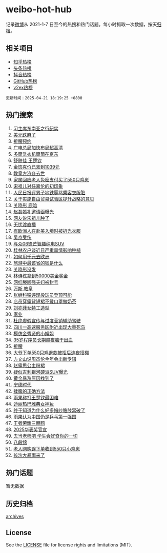 # weibo-hot-hub

记录[微博](https://www.weibo.com)从 2021-1-7 日至今的热搜和热门话题。每小时抓取一次数据，按天[归档](archives)。

## 相关项目

- [知乎热榜](https://github.com/lonnyzhang423/zhihu-hot-hub)
- [头条热榜](https://github.com/lonnyzhang423/toutiao-hot-hub)
- [抖音热榜](https://github.com/lonnyzhang423/douyin-hot-hub)
- [GitHub热榜](https://github.com/lonnyzhang423/github-hot-hub)
- [v2ex热榜](https://github.com/lonnyzhang423/v2ex-hot-hub)


`更新时间：2025-04-21 18:19:25 +0800`

## 热门搜索

1. [习主席东南亚之行纪实](https://m.weibo.cn/search?containerid=100103type%3D1%26t%3D10%26q%3D%23%E4%B9%A0%E4%B8%BB%E5%B8%AD%E4%B8%9C%E5%8D%97%E4%BA%9A%E4%B9%8B%E8%A1%8C%E7%BA%AA%E5%AE%9E%23&stream_entry_id=51&isnewpage=1&extparam=seat%3D1%26stream_entry_id%3D51%26c_type%3D51%26filter_type%3Drealtimehot%26cate%3D10103%26dgr%3D0%26pos%3D0%26q%3D%2523%25E4%25B9%25A0%25E4%25B8%25BB%25E5%25B8%25AD%25E4%25B8%259C%25E5%258D%2597%25E4%25BA%259A%25E4%25B9%258B%25E8%25A1%258C%25E7%25BA%25AA%25E5%25AE%259E%2523%26display_time%3D1745230763%26pre_seqid%3D17452307637650369068534)
1. [美元跌麻了](https://m.weibo.cn/search?containerid=100103type%3D1%26t%3D10%26q%3D%23%E7%BE%8E%E5%85%83%E8%B7%8C%E9%BA%BB%E4%BA%86%23&stream_entry_id=31&isnewpage=1&extparam=seat%3D1%26stream_entry_id%3D31%26lcate%3D5001%26band_rank%3D1%26filter_type%3Drealtimehot%26dgr%3D0%26c_type%3D31%26realpos%3D1%26cate%3D5001%26q%3D%2523%25E7%25BE%258E%25E5%2585%2583%25E8%25B7%258C%25E9%25BA%25BB%25E4%25BA%2586%2523%26flag%3D2%26pos%3D0%26display_time%3D1745230763%26pre_seqid%3D17452307637650369068534)
1. [折腰预约](https://m.weibo.cn/search?containerid=100103type%3D1%26t%3D10%26q%3D%E6%8A%98%E8%85%B0%E9%A2%84%E7%BA%A6&stream_entry_id=31&isnewpage=1&extparam=seat%3D1%26stream_entry_id%3D31%26lcate%3D5001%26band_rank%3D2%26filter_type%3Drealtimehot%26dgr%3D0%26c_type%3D31%26realpos%3D2%26cate%3D5001%26q%3D%25E6%258A%2598%25E8%2585%25B0%25E9%25A2%2584%25E7%25BA%25A6%26flag%3D1%26pos%3D1%26display_time%3D1745230763%26pre_seqid%3D17452307637650369068534)
1. [广电总局加快布局超高清](https://m.weibo.cn/search?containerid=100103type%3D1%26t%3D10%26q%3D%23%E5%B9%BF%E7%94%B5%E6%80%BB%E5%B1%80%E5%8A%A0%E5%BF%AB%E5%B8%83%E5%B1%80%E8%B6%85%E9%AB%98%E6%B8%85%23&stream_entry_id=31&isnewpage=1&extparam=seat%3D1%26stream_entry_id%3D31%26lcate%3D5001%26band_rank%3D3%26filter_type%3Drealtimehot%26dgr%3D0%26c_type%3D31%26realpos%3D3%26cate%3D5001%26q%3D%2523%25E5%25B9%25BF%25E7%2594%25B5%25E6%2580%25BB%25E5%25B1%2580%25E5%258A%25A0%25E5%25BF%25AB%25E5%25B8%2583%25E5%25B1%2580%25E8%25B6%2585%25E9%25AB%2598%25E6%25B8%2585%2523%26flag%3D0%26pos%3D2%26display_time%3D1745230763%26pre_seqid%3D17452307637650369068534)
1. [多筒洗衣机筒筒在京东](https://m.weibo.cn/search?containerid=100103type%3D1%26t%3D10%26q%3D%23%E5%A4%9A%E7%AD%92%E6%B4%97%E8%A1%A3%E6%9C%BA%E7%AD%92%E7%AD%92%E5%9C%A8%E4%BA%AC%E4%B8%9C%23&stream_entry_id=31&isnewpage=1&extparam=seat%3D1%26stream_entry_id%3D31%26lcate%3D5001%26band_rank%3D4%26filter_type%3Drealtimehot%26dgr%3D0%26c_type%3D31%26is_ad_pos%3D1%26pos%3D3%26cate%3D5001%26adid%3D283328%26q%3D%2523%25E5%25A4%259A%25E7%25AD%2592%25E6%25B4%2597%25E8%25A1%25A3%25E6%259C%25BA%25E7%25AD%2592%25E7%25AD%2592%25E5%259C%25A8%25E4%25BA%25AC%25E4%25B8%259C%2523%26topic_ad%3D1%26display_time%3D1745230763%26pre_seqid%3D17452307637650369068534)
1. [舒肤佳 王楚钦](https://m.weibo.cn/search?containerid=100103type%3D1%26t%3D10%26q%3D%E8%88%92%E8%82%A4%E4%BD%B3+%E7%8E%8B%E6%A5%9A%E9%92%A6&stream_entry_id=31&isnewpage=1&extparam=seat%3D1%26stream_entry_id%3D31%26lcate%3D5001%26band_rank%3D4%26filter_type%3Drealtimehot%26dgr%3D0%26c_type%3D31%26realpos%3D4%26cate%3D5001%26q%3D%25E8%2588%2592%25E8%2582%25A4%25E4%25BD%25B3%2520%25E7%258E%258B%25E6%25A5%259A%25E9%2592%25A6%26flag%3D1%26pos%3D4%26display_time%3D1745230763%26pre_seqid%3D17452307637650369068534)
1. [金饰克价已涨到1039元](https://m.weibo.cn/search?containerid=100103type%3D1%26t%3D10%26q%3D%23%E9%87%91%E9%A5%B0%E5%85%8B%E4%BB%B7%E5%B7%B2%E6%B6%A8%E5%88%B01039%E5%85%83%23&stream_entry_id=31&isnewpage=1&extparam=seat%3D1%26stream_entry_id%3D31%26lcate%3D5001%26band_rank%3D5%26filter_type%3Drealtimehot%26dgr%3D0%26c_type%3D31%26realpos%3D5%26cate%3D5001%26q%3D%2523%25E9%2587%2591%25E9%25A5%25B0%25E5%2585%258B%25E4%25BB%25B7%25E5%25B7%25B2%25E6%25B6%25A8%25E5%2588%25B01039%25E5%2585%2583%2523%26flag%3D1%26pos%3D5%26display_time%3D1745230763%26pre_seqid%3D17452307637650369068534)
1. [教皇方济各去世](https://m.weibo.cn/search?containerid=100103type%3D1%26t%3D10%26q%3D%23%E6%95%99%E7%9A%87%E6%96%B9%E6%B5%8E%E5%90%84%E5%8E%BB%E4%B8%96%23&stream_entry_id=31&isnewpage=1&extparam=seat%3D1%26stream_entry_id%3D31%26lcate%3D5001%26band_rank%3D6%26filter_type%3Drealtimehot%26dgr%3D0%26c_type%3D31%26realpos%3D6%26cate%3D5001%26q%3D%2523%25E6%2595%2599%25E7%259A%2587%25E6%2596%25B9%25E6%25B5%258E%25E5%2590%2584%25E5%258E%25BB%25E4%25B8%2596%2523%26flag%3D0%26pos%3D6%26display_time%3D1745230763%26pre_seqid%3D17452307637650369068534)
1. [家属回应老人免密支付买了550只鸡崽](https://m.weibo.cn/search?containerid=100103type%3D1%26t%3D10%26q%3D%23%E5%AE%B6%E5%B1%9E%E5%9B%9E%E5%BA%94%E8%80%81%E4%BA%BA%E5%85%8D%E5%AF%86%E6%94%AF%E4%BB%98%E4%B9%B0%E4%BA%86550%E5%8F%AA%E9%B8%A1%E5%B4%BD%23&stream_entry_id=31&isnewpage=1&extparam=seat%3D1%26stream_entry_id%3D31%26lcate%3D5001%26band_rank%3D7%26filter_type%3Drealtimehot%26dgr%3D0%26c_type%3D31%26realpos%3D7%26cate%3D5001%26q%3D%2523%25E5%25AE%25B6%25E5%25B1%259E%25E5%259B%259E%25E5%25BA%2594%25E8%2580%2581%25E4%25BA%25BA%25E5%2585%258D%25E5%25AF%2586%25E6%2594%25AF%25E4%25BB%2598%25E4%25B9%25B0%25E4%25BA%2586550%25E5%258F%25AA%25E9%25B8%25A1%25E5%25B4%25BD%2523%26flag%3D0%26pos%3D7%26display_time%3D1745230763%26pre_seqid%3D17452307637650369068534)
1. [宋祖儿对任嘉伦的初印象](https://m.weibo.cn/search?containerid=100103type%3D1%26t%3D10%26q%3D%23%E5%AE%8B%E7%A5%96%E5%84%BF%E5%AF%B9%E4%BB%BB%E5%98%89%E4%BC%A6%E7%9A%84%E5%88%9D%E5%8D%B0%E8%B1%A1%23&stream_entry_id=31&isnewpage=1&extparam=seat%3D1%26stream_entry_id%3D31%26lcate%3D5001%26band_rank%3D8%26filter_type%3Drealtimehot%26dgr%3D0%26c_type%3D31%26realpos%3D8%26cate%3D5001%26q%3D%2523%25E5%25AE%258B%25E7%25A5%2596%25E5%2584%25BF%25E5%25AF%25B9%25E4%25BB%25BB%25E5%2598%2589%25E4%25BC%25A6%25E7%259A%2584%25E5%2588%259D%25E5%258D%25B0%25E8%25B1%25A1%2523%26flag%3D1%26pos%3D8%26display_time%3D1745230763%26pre_seqid%3D17452307637650369068534)
1. [人民日报评男子地铁辱骂乘客衣服脏](https://m.weibo.cn/search?containerid=100103type%3D1%26t%3D10%26q%3D%23%E4%BA%BA%E6%B0%91%E6%97%A5%E6%8A%A5%E8%AF%84%E7%94%B7%E5%AD%90%E5%9C%B0%E9%93%81%E8%BE%B1%E9%AA%82%E4%B9%98%E5%AE%A2%E8%A1%A3%E6%9C%8D%E8%84%8F%23&stream_entry_id=31&isnewpage=1&extparam=seat%3D1%26stream_entry_id%3D31%26lcate%3D5001%26band_rank%3D9%26filter_type%3Drealtimehot%26dgr%3D0%26c_type%3D31%26realpos%3D9%26cate%3D5001%26q%3D%2523%25E4%25BA%25BA%25E6%25B0%2591%25E6%2597%25A5%25E6%258A%25A5%25E8%25AF%2584%25E7%2594%25B7%25E5%25AD%2590%25E5%259C%25B0%25E9%2593%2581%25E8%25BE%25B1%25E9%25AA%2582%25E4%25B9%2598%25E5%25AE%25A2%25E8%25A1%25A3%25E6%259C%258D%25E8%2584%258F%2523%26flag%3D0%26pos%3D9%26display_time%3D1745230763%26pre_seqid%3D17452307637650369068534)
1. [关于实施自由贸易试验区提升战略的意见](https://m.weibo.cn/search?containerid=100103type%3D1%26t%3D10%26q%3D%23%E5%85%B3%E4%BA%8E%E5%AE%9E%E6%96%BD%E8%87%AA%E7%94%B1%E8%B4%B8%E6%98%93%E8%AF%95%E9%AA%8C%E5%8C%BA%E6%8F%90%E5%8D%87%E6%88%98%E7%95%A5%E7%9A%84%E6%84%8F%E8%A7%81%23&stream_entry_id=31&isnewpage=1&extparam=seat%3D1%26stream_entry_id%3D31%26lcate%3D5001%26band_rank%3D10%26filter_type%3Drealtimehot%26dgr%3D0%26c_type%3D31%26realpos%3D10%26cate%3D5001%26q%3D%2523%25E5%2585%25B3%25E4%25BA%258E%25E5%25AE%259E%25E6%2596%25BD%25E8%2587%25AA%25E7%2594%25B1%25E8%25B4%25B8%25E6%2598%2593%25E8%25AF%2595%25E9%25AA%258C%25E5%258C%25BA%25E6%258F%2590%25E5%258D%2587%25E6%2588%2598%25E7%2595%25A5%25E7%259A%2584%25E6%2584%258F%25E8%25A7%2581%2523%26flag%3D1%26pos%3D10%26display_time%3D1745230763%26pre_seqid%3D17452307637650369068534)
1. [关晓彤 鹿晗](https://m.weibo.cn/search?containerid=100103type%3D1%26t%3D10%26q%3D%E5%85%B3%E6%99%93%E5%BD%A4+%E9%B9%BF%E6%99%97&stream_entry_id=31&isnewpage=1&extparam=seat%3D1%26stream_entry_id%3D31%26lcate%3D5001%26band_rank%3D11%26filter_type%3Drealtimehot%26dgr%3D0%26c_type%3D31%26realpos%3D11%26cate%3D5001%26q%3D%25E5%2585%25B3%25E6%2599%2593%25E5%25BD%25A4%2520%25E9%25B9%25BF%25E6%2599%2597%26flag%3D1%26pos%3D11%26display_time%3D1745230763%26pre_seqid%3D17452307637650369068534)
1. [赵磊婚礼邀请函曝光](https://m.weibo.cn/search?containerid=100103type%3D1%26t%3D10%26q%3D%23%E8%B5%B5%E7%A3%8A%E5%A9%9A%E7%A4%BC%E9%82%80%E8%AF%B7%E5%87%BD%E6%9B%9D%E5%85%89%23&stream_entry_id=31&isnewpage=1&extparam=seat%3D1%26stream_entry_id%3D31%26lcate%3D5001%26band_rank%3D12%26filter_type%3Drealtimehot%26dgr%3D0%26c_type%3D31%26realpos%3D12%26cate%3D5001%26q%3D%2523%25E8%25B5%25B5%25E7%25A3%258A%25E5%25A9%259A%25E7%25A4%25BC%25E9%2582%2580%25E8%25AF%25B7%25E5%2587%25BD%25E6%259B%259D%25E5%2585%2589%2523%26flag%3D2%26pos%3D12%26display_time%3D1745230763%26pre_seqid%3D17452307637650369068534)
1. [网友说宋祖儿肿了](https://m.weibo.cn/search?containerid=100103type%3D1%26t%3D10%26q%3D%23%E7%BD%91%E5%8F%8B%E8%AF%B4%E5%AE%8B%E7%A5%96%E5%84%BF%E8%82%BF%E4%BA%86%23&stream_entry_id=31&isnewpage=1&extparam=seat%3D1%26stream_entry_id%3D31%26lcate%3D5001%26band_rank%3D13%26filter_type%3Drealtimehot%26dgr%3D0%26c_type%3D31%26realpos%3D13%26cate%3D5001%26q%3D%2523%25E7%25BD%2591%25E5%258F%258B%25E8%25AF%25B4%25E5%25AE%258B%25E7%25A5%2596%25E5%2584%25BF%25E8%2582%25BF%25E4%25BA%2586%2523%26flag%3D2%26pos%3D13%26display_time%3D1745230763%26pre_seqid%3D17452307637650369068534)
1. [无忧渡直播](https://m.weibo.cn/search?containerid=100103type%3D1%26t%3D10%26q%3D%23%E6%97%A0%E5%BF%A7%E6%B8%A1%E7%9B%B4%E6%92%AD%23&stream_entry_id=31&isnewpage=1&extparam=seat%3D1%26stream_entry_id%3D31%26lcate%3D5001%26band_rank%3D14%26filter_type%3Drealtimehot%26dgr%3D0%26c_type%3D31%26realpos%3D14%26cate%3D5001%26q%3D%2523%25E6%2597%25A0%25E5%25BF%25A7%25E6%25B8%25A1%25E7%259B%25B4%25E6%2592%25AD%2523%26flag%3D0%26pos%3D14%26display_time%3D1745230763%26pre_seqid%3D17452307637650369068534)
1. [有欧洲人在赴美入境时被扒光衣服](https://m.weibo.cn/search?containerid=100103type%3D1%26t%3D10%26q%3D%23%E6%9C%89%E6%AC%A7%E6%B4%B2%E4%BA%BA%E5%9C%A8%E8%B5%B4%E7%BE%8E%E5%85%A5%E5%A2%83%E6%97%B6%E8%A2%AB%E6%89%92%E5%85%89%E8%A1%A3%E6%9C%8D%23&stream_entry_id=31&isnewpage=1&extparam=seat%3D1%26stream_entry_id%3D31%26lcate%3D5001%26band_rank%3D15%26filter_type%3Drealtimehot%26dgr%3D0%26c_type%3D31%26realpos%3D15%26cate%3D5001%26q%3D%2523%25E6%259C%2589%25E6%25AC%25A7%25E6%25B4%25B2%25E4%25BA%25BA%25E5%259C%25A8%25E8%25B5%25B4%25E7%25BE%258E%25E5%2585%25A5%25E5%25A2%2583%25E6%2597%25B6%25E8%25A2%25AB%25E6%2589%2592%25E5%2585%2589%25E8%25A1%25A3%25E6%259C%258D%2523%26flag%3D1%26pos%3D15%26display_time%3D1745230763%26pre_seqid%3D17452307637650369068534)
1. [吴京受伤](https://m.weibo.cn/search?containerid=100103type%3D1%26t%3D10%26q%3D%E5%90%B4%E4%BA%AC%E5%8F%97%E4%BC%A4&stream_entry_id=31&isnewpage=1&extparam=seat%3D1%26stream_entry_id%3D31%26lcate%3D5001%26band_rank%3D16%26filter_type%3Drealtimehot%26dgr%3D0%26c_type%3D31%26realpos%3D16%26cate%3D5001%26q%3D%25E5%2590%25B4%25E4%25BA%25AC%25E5%258F%2597%25E4%25BC%25A4%26flag%3D1%26pos%3D16%26display_time%3D1745230763%26pre_seqid%3D17452307637650369068534)
1. [与众06锋芒智趣纯电SUV](https://m.weibo.cn/search?containerid=100103type%3D1%26t%3D10%26q%3D%23%E4%B8%8E%E4%BC%9706%E9%94%8B%E8%8A%92%E6%99%BA%E8%B6%A3%E7%BA%AF%E7%94%B5SUV%23&stream_entry_id=31&isnewpage=1&extparam=seat%3D1%26stream_entry_id%3D31%26lcate%3D5001%26band_rank%3D17%26filter_type%3Drealtimehot%26dgr%3D0%26c_type%3D31%26realpos%3D17%26cate%3D5001%26q%3D%2523%25E4%25B8%258E%25E4%25BC%259706%25E9%2594%258B%25E8%258A%2592%25E6%2599%25BA%25E8%25B6%25A3%25E7%25BA%25AF%25E7%2594%25B5SUV%2523%26flag%3D1%26pos%3D17%26display_time%3D1745230763%26pre_seqid%3D17452307637650369068534)
1. [桂林农户谈近日严重旱情影响种植](https://m.weibo.cn/search?containerid=100103type%3D1%26t%3D10%26q%3D%23%E6%A1%82%E6%9E%97%E5%86%9C%E6%88%B7%E8%B0%88%E8%BF%91%E6%97%A5%E4%B8%A5%E9%87%8D%E6%97%B1%E6%83%85%E5%BD%B1%E5%93%8D%E7%A7%8D%E6%A4%8D%23&stream_entry_id=31&isnewpage=1&extparam=seat%3D1%26stream_entry_id%3D31%26lcate%3D5001%26band_rank%3D18%26filter_type%3Drealtimehot%26dgr%3D0%26c_type%3D31%26realpos%3D18%26cate%3D5001%26q%3D%2523%25E6%25A1%2582%25E6%259E%2597%25E5%2586%259C%25E6%2588%25B7%25E8%25B0%2588%25E8%25BF%2591%25E6%2597%25A5%25E4%25B8%25A5%25E9%2587%258D%25E6%2597%25B1%25E6%2583%2585%25E5%25BD%25B1%25E5%2593%258D%25E7%25A7%258D%25E6%25A4%258D%2523%26flag%3D1%26pos%3D18%26display_time%3D1745230763%26pre_seqid%3D17452307637650369068534)
1. [如何用千元去欧洲](https://m.weibo.cn/search?containerid=100103type%3D1%26t%3D10%26q%3D%E5%A6%82%E4%BD%95%E7%94%A8%E5%8D%83%E5%85%83%E5%8E%BB%E6%AC%A7%E6%B4%B2&stream_entry_id=31&isnewpage=1&extparam=seat%3D1%26stream_entry_id%3D31%26lcate%3D5001%26is_ai_ask%3D1%26band_rank%3D19%26realpos%3D19%26dgr%3D0%26c_type%3D31%26filter_type%3Drealtimehot%26cate%3D5001%26q%3D%25E5%25A6%2582%25E4%25BD%2595%25E7%2594%25A8%25E5%258D%2583%25E5%2585%2583%25E5%258E%25BB%25E6%25AC%25A7%25E6%25B4%25B2%26flag%3D1%26pos%3D19%26display_time%3D1745230763%26pre_seqid%3D17452307637650369068534)
1. [旅游中最该省的钱是什么](https://m.weibo.cn/search?containerid=100103type%3D1%26t%3D10%26q%3D%E6%97%85%E6%B8%B8%E4%B8%AD%E6%9C%80%E8%AF%A5%E7%9C%81%E7%9A%84%E9%92%B1%E6%98%AF%E4%BB%80%E4%B9%88&stream_entry_id=31&isnewpage=1&extparam=seat%3D1%26stream_entry_id%3D31%26lcate%3D5001%26is_ai_ask%3D1%26band_rank%3D20%26realpos%3D20%26dgr%3D0%26c_type%3D31%26filter_type%3Drealtimehot%26cate%3D5001%26q%3D%25E6%2597%2585%25E6%25B8%25B8%25E4%25B8%25AD%25E6%259C%2580%25E8%25AF%25A5%25E7%259C%2581%25E7%259A%2584%25E9%2592%25B1%25E6%2598%25AF%25E4%25BB%2580%25E4%25B9%2588%26flag%3D1%26pos%3D20%26display_time%3D1745230763%26pre_seqid%3D17452307637650369068534)
1. [关晓彤没发](https://m.weibo.cn/search?containerid=100103type%3D1%26t%3D10%26q%3D%E5%85%B3%E6%99%93%E5%BD%A4%E6%B2%A1%E5%8F%91&stream_entry_id=31&isnewpage=1&extparam=seat%3D1%26stream_entry_id%3D31%26lcate%3D5001%26band_rank%3D21%26filter_type%3Drealtimehot%26dgr%3D0%26c_type%3D31%26realpos%3D21%26cate%3D5001%26q%3D%25E5%2585%25B3%25E6%2599%2593%25E5%25BD%25A4%25E6%25B2%25A1%25E5%258F%2591%26flag%3D2%26pos%3D21%26display_time%3D1745230763%26pre_seqid%3D17452307637650369068534)
1. [林诗栋拿到50000美金奖金](https://m.weibo.cn/search?containerid=100103type%3D1%26t%3D10%26q%3D%23%E6%9E%97%E8%AF%97%E6%A0%8B%E6%8B%BF%E5%88%B050000%E7%BE%8E%E9%87%91%E5%A5%96%E9%87%91%23&stream_entry_id=31&isnewpage=1&extparam=seat%3D1%26stream_entry_id%3D31%26lcate%3D5001%26band_rank%3D22%26filter_type%3Drealtimehot%26dgr%3D0%26c_type%3D31%26realpos%3D22%26cate%3D5001%26q%3D%2523%25E6%259E%2597%25E8%25AF%2597%25E6%25A0%258B%25E6%258B%25BF%25E5%2588%25B050000%25E7%25BE%258E%25E9%2587%2591%25E5%25A5%2596%25E9%2587%2591%2523%26flag%3D1%26pos%3D22%26display_time%3D1745230763%26pre_seqid%3D17452307637650369068534)
1. [网红滕顺强夫妇被封号](https://m.weibo.cn/search?containerid=100103type%3D1%26t%3D10%26q%3D%23%E7%BD%91%E7%BA%A2%E6%BB%95%E9%A1%BA%E5%BC%BA%E5%A4%AB%E5%A6%87%E8%A2%AB%E5%B0%81%E5%8F%B7%23&stream_entry_id=31&isnewpage=1&extparam=seat%3D1%26stream_entry_id%3D31%26lcate%3D5001%26band_rank%3D23%26filter_type%3Drealtimehot%26dgr%3D0%26c_type%3D31%26realpos%3D23%26cate%3D5001%26q%3D%2523%25E7%25BD%2591%25E7%25BA%25A2%25E6%25BB%2595%25E9%25A1%25BA%25E5%25BC%25BA%25E5%25A4%25AB%25E5%25A6%2587%25E8%25A2%25AB%25E5%25B0%2581%25E5%258F%25B7%2523%26flag%3D2%26pos%3D23%26display_time%3D1745230763%26pre_seqid%3D17452307637650369068534)
1. [万斯 教皇](https://m.weibo.cn/search?containerid=100103type%3D1%26t%3D10%26q%3D%E4%B8%87%E6%96%AF+%E6%95%99%E7%9A%87&stream_entry_id=31&isnewpage=1&extparam=seat%3D1%26stream_entry_id%3D31%26lcate%3D5001%26band_rank%3D24%26filter_type%3Drealtimehot%26dgr%3D0%26c_type%3D31%26realpos%3D24%26cate%3D5001%26q%3D%25E4%25B8%2587%25E6%2596%25AF%2520%25E6%2595%2599%25E7%259A%2587%26flag%3D1%26pos%3D24%26display_time%3D1745230763%26pre_seqid%3D17452307637650369068534)
1. [张继科锐评现役球员登顶可能](https://m.weibo.cn/search?containerid=100103type%3D1%26t%3D10%26q%3D%23%E5%BC%A0%E7%BB%A7%E7%A7%91%E9%94%90%E8%AF%84%E7%8E%B0%E5%BD%B9%E7%90%83%E5%91%98%E7%99%BB%E9%A1%B6%E5%8F%AF%E8%83%BD%23&stream_entry_id=31&isnewpage=1&extparam=seat%3D1%26stream_entry_id%3D31%26lcate%3D5001%26band_rank%3D25%26filter_type%3Drealtimehot%26dgr%3D0%26c_type%3D31%26realpos%3D25%26cate%3D5001%26q%3D%2523%25E5%25BC%25A0%25E7%25BB%25A7%25E7%25A7%2591%25E9%2594%2590%25E8%25AF%2584%25E7%258E%25B0%25E5%25BD%25B9%25E7%2590%2583%25E5%2591%2598%25E7%2599%25BB%25E9%25A1%25B6%25E5%258F%25AF%25E8%2583%25BD%2523%26flag%3D0%26pos%3D25%26display_time%3D1745230763%26pre_seqid%3D17452307637650369068534)
1. [店员穿露背短裙不戴口罩做奶茶](https://m.weibo.cn/search?containerid=100103type%3D1%26t%3D10%26q%3D%23%E5%BA%97%E5%91%98%E7%A9%BF%E9%9C%B2%E8%83%8C%E7%9F%AD%E8%A3%99%E4%B8%8D%E6%88%B4%E5%8F%A3%E7%BD%A9%E5%81%9A%E5%A5%B6%E8%8C%B6%23&stream_entry_id=31&isnewpage=1&extparam=seat%3D1%26stream_entry_id%3D31%26lcate%3D5001%26band_rank%3D26%26filter_type%3Drealtimehot%26dgr%3D0%26c_type%3D31%26realpos%3D26%26cate%3D5001%26q%3D%2523%25E5%25BA%2597%25E5%2591%2598%25E7%25A9%25BF%25E9%259C%25B2%25E8%2583%258C%25E7%259F%25AD%25E8%25A3%2599%25E4%25B8%258D%25E6%2588%25B4%25E5%258F%25A3%25E7%25BD%25A9%25E5%2581%259A%25E5%25A5%25B6%25E8%258C%25B6%2523%26flag%3D1%26pos%3D26%26display_time%3D1745230763%26pre_seqid%3D17452307637650369068534)
1. [刘亦菲女特工造型](https://m.weibo.cn/search?containerid=100103type%3D1%26t%3D10%26q%3D%23%E5%88%98%E4%BA%A6%E8%8F%B2%E5%A5%B3%E7%89%B9%E5%B7%A5%E9%80%A0%E5%9E%8B%23&stream_entry_id=31&isnewpage=1&extparam=seat%3D1%26stream_entry_id%3D31%26lcate%3D5001%26band_rank%3D27%26filter_type%3Drealtimehot%26dgr%3D0%26c_type%3D31%26realpos%3D27%26cate%3D5001%26q%3D%2523%25E5%2588%2598%25E4%25BA%25A6%25E8%258F%25B2%25E5%25A5%25B3%25E7%2589%25B9%25E5%25B7%25A5%25E9%2580%25A0%25E5%259E%258B%2523%26flag%3D1%26pos%3D27%26display_time%3D1745230763%26pre_seqid%3D17452307637650369068534)
1. [家业](https://m.weibo.cn/search?containerid=100103type%3D1%26t%3D10%26q%3D%E5%AE%B6%E4%B8%9A&stream_entry_id=31&isnewpage=1&extparam=seat%3D1%26stream_entry_id%3D31%26lcate%3D5001%26band_rank%3D28%26filter_type%3Drealtimehot%26dgr%3D0%26c_type%3D31%26realpos%3D28%26cate%3D5001%26q%3D%25E5%25AE%25B6%25E4%25B8%259A%26flag%3D1%26pos%3D28%26display_time%3D1745230763%26pre_seqid%3D17452307637650369068534)
1. [杜绝虚假宣传与过度营销辅助驾驶](https://m.weibo.cn/search?containerid=100103type%3D1%26t%3D10%26q%3D%23%E6%9D%9C%E7%BB%9D%E8%99%9A%E5%81%87%E5%AE%A3%E4%BC%A0%E4%B8%8E%E8%BF%87%E5%BA%A6%E8%90%A5%E9%94%80%E8%BE%85%E5%8A%A9%E9%A9%BE%E9%A9%B6%23&stream_entry_id=31&isnewpage=1&extparam=seat%3D1%26stream_entry_id%3D31%26lcate%3D5001%26band_rank%3D29%26filter_type%3Drealtimehot%26dgr%3D0%26c_type%3D31%26realpos%3D29%26cate%3D5001%26q%3D%2523%25E6%259D%259C%25E7%25BB%259D%25E8%2599%259A%25E5%2581%2587%25E5%25AE%25A3%25E4%25BC%25A0%25E4%25B8%258E%25E8%25BF%2587%25E5%25BA%25A6%25E8%2590%25A5%25E9%2594%2580%25E8%25BE%2585%25E5%258A%25A9%25E9%25A9%25BE%25E9%25A9%25B6%2523%26flag%3D1%26pos%3D29%26display_time%3D1745230763%26pre_seqid%3D17452307637650369068534)
1. [四川一高速服务区附近出现大量死鸟](https://m.weibo.cn/search?containerid=100103type%3D1%26t%3D10%26q%3D%23%E5%9B%9B%E5%B7%9D%E4%B8%80%E9%AB%98%E9%80%9F%E6%9C%8D%E5%8A%A1%E5%8C%BA%E9%99%84%E8%BF%91%E5%87%BA%E7%8E%B0%E5%A4%A7%E9%87%8F%E6%AD%BB%E9%B8%9F%23&stream_entry_id=31&isnewpage=1&extparam=seat%3D1%26stream_entry_id%3D31%26lcate%3D5001%26band_rank%3D30%26filter_type%3Drealtimehot%26dgr%3D0%26c_type%3D31%26realpos%3D30%26cate%3D5001%26q%3D%2523%25E5%259B%259B%25E5%25B7%259D%25E4%25B8%2580%25E9%25AB%2598%25E9%2580%259F%25E6%259C%258D%25E5%258A%25A1%25E5%258C%25BA%25E9%2599%2584%25E8%25BF%2591%25E5%2587%25BA%25E7%258E%25B0%25E5%25A4%25A7%25E9%2587%258F%25E6%25AD%25BB%25E9%25B8%259F%2523%26flag%3D1%26pos%3D30%26display_time%3D1745230763%26pre_seqid%3D17452307637650369068534)
1. [模仿金秀贤的小姐姐](https://m.weibo.cn/search?containerid=100103type%3D1%26t%3D10%26q%3D%E6%A8%A1%E4%BB%BF%E9%87%91%E7%A7%80%E8%B4%A4%E7%9A%84%E5%B0%8F%E5%A7%90%E5%A7%90&stream_entry_id=31&isnewpage=1&extparam=seat%3D1%26stream_entry_id%3D31%26lcate%3D5001%26band_rank%3D31%26filter_type%3Drealtimehot%26dgr%3D0%26c_type%3D31%26realpos%3D31%26cate%3D5001%26q%3D%25E6%25A8%25A1%25E4%25BB%25BF%25E9%2587%2591%25E7%25A7%2580%25E8%25B4%25A4%25E7%259A%2584%25E5%25B0%258F%25E5%25A7%2590%25E5%25A7%2590%26flag%3D0%26pos%3D31%26display_time%3D1745230763%26pre_seqid%3D17452307637650369068534)
1. [35岁程序员长期熬夜脑干出血](https://m.weibo.cn/search?containerid=100103type%3D1%26t%3D10%26q%3D%2335%E5%B2%81%E7%A8%8B%E5%BA%8F%E5%91%98%E9%95%BF%E6%9C%9F%E7%86%AC%E5%A4%9C%E8%84%91%E5%B9%B2%E5%87%BA%E8%A1%80%23&stream_entry_id=31&isnewpage=1&extparam=seat%3D1%26stream_entry_id%3D31%26lcate%3D5001%26band_rank%3D32%26filter_type%3Drealtimehot%26dgr%3D0%26c_type%3D31%26realpos%3D32%26cate%3D5001%26q%3D%252335%25E5%25B2%2581%25E7%25A8%258B%25E5%25BA%258F%25E5%2591%2598%25E9%2595%25BF%25E6%259C%259F%25E7%2586%25AC%25E5%25A4%259C%25E8%2584%2591%25E5%25B9%25B2%25E5%2587%25BA%25E8%25A1%2580%2523%26flag%3D1%26pos%3D32%26display_time%3D1745230763%26pre_seqid%3D17452307637650369068534)
1. [折腰](https://m.weibo.cn/search?containerid=100103type%3D1%26t%3D10%26q%3D%E6%8A%98%E8%85%B0&stream_entry_id=31&isnewpage=1&extparam=seat%3D1%26stream_entry_id%3D31%26lcate%3D5001%26band_rank%3D33%26filter_type%3Drealtimehot%26dgr%3D0%26c_type%3D31%26realpos%3D33%26cate%3D5001%26q%3D%25E6%258A%2598%25E8%2585%25B0%26flag%3D1%26pos%3D33%26display_time%3D1745230763%26pre_seqid%3D17452307637650369068534)
1. [大爷下单550只鸡退款被拒后连夜搭棚](https://m.weibo.cn/search?containerid=100103type%3D1%26t%3D10%26q%3D%23%E5%A4%A7%E7%88%B7%E4%B8%8B%E5%8D%95550%E5%8F%AA%E9%B8%A1%E9%80%80%E6%AC%BE%E8%A2%AB%E6%8B%92%E5%90%8E%E8%BF%9E%E5%A4%9C%E6%90%AD%E6%A3%9A%23&stream_entry_id=31&isnewpage=1&extparam=seat%3D1%26stream_entry_id%3D31%26lcate%3D5001%26band_rank%3D34%26filter_type%3Drealtimehot%26dgr%3D0%26c_type%3D31%26realpos%3D34%26cate%3D5001%26q%3D%2523%25E5%25A4%25A7%25E7%2588%25B7%25E4%25B8%258B%25E5%258D%2595550%25E5%258F%25AA%25E9%25B8%25A1%25E9%2580%2580%25E6%25AC%25BE%25E8%25A2%25AB%25E6%258B%2592%25E5%2590%258E%25E8%25BF%259E%25E5%25A4%259C%25E6%2590%25AD%25E6%25A3%259A%2523%26flag%3D1%26pos%3D34%26display_time%3D1745230763%26pre_seqid%3D17452307637650369068534)
1. [方文山说周杰伦今年会出新专辑](https://m.weibo.cn/search?containerid=100103type%3D1%26t%3D10%26q%3D%23%E6%96%B9%E6%96%87%E5%B1%B1%E8%AF%B4%E5%91%A8%E6%9D%B0%E4%BC%A6%E4%BB%8A%E5%B9%B4%E4%BC%9A%E5%87%BA%E6%96%B0%E4%B8%93%E8%BE%91%23&stream_entry_id=31&isnewpage=1&extparam=seat%3D1%26stream_entry_id%3D31%26lcate%3D5001%26band_rank%3D35%26filter_type%3Drealtimehot%26dgr%3D0%26c_type%3D31%26realpos%3D35%26cate%3D5001%26q%3D%2523%25E6%2596%25B9%25E6%2596%2587%25E5%25B1%25B1%25E8%25AF%25B4%25E5%2591%25A8%25E6%259D%25B0%25E4%25BC%25A6%25E4%25BB%258A%25E5%25B9%25B4%25E4%25BC%259A%25E5%2587%25BA%25E6%2596%25B0%25E4%25B8%2593%25E8%25BE%2591%2523%26flag%3D1%26pos%3D35%26display_time%3D1745230763%26pre_seqid%3D17452307637650369068534)
1. [赵露思公主粉裙](https://m.weibo.cn/search?containerid=100103type%3D1%26t%3D10%26q%3D%23%E8%B5%B5%E9%9C%B2%E6%80%9D%E5%85%AC%E4%B8%BB%E7%B2%89%E8%A3%99%23&stream_entry_id=31&isnewpage=1&extparam=seat%3D1%26stream_entry_id%3D31%26lcate%3D5001%26band_rank%3D36%26filter_type%3Drealtimehot%26dgr%3D0%26c_type%3D31%26realpos%3D36%26cate%3D5001%26q%3D%2523%25E8%25B5%25B5%25E9%259C%25B2%25E6%2580%259D%25E5%2585%25AC%25E4%25B8%25BB%25E7%25B2%2589%25E8%25A3%2599%2523%26flag%3D1%26pos%3D36%26display_time%3D1745230763%26pre_seqid%3D17452307637650369068534)
1. [疑似吉利银河硬派SUV曝光](https://m.weibo.cn/search?containerid=100103type%3D1%26t%3D10%26q%3D%23%E7%96%91%E4%BC%BC%E5%90%89%E5%88%A9%E9%93%B6%E6%B2%B3%E7%A1%AC%E6%B4%BESUV%E6%9B%9D%E5%85%89%23&stream_entry_id=31&isnewpage=1&extparam=seat%3D1%26stream_entry_id%3D31%26lcate%3D5001%26band_rank%3D37%26filter_type%3Drealtimehot%26dgr%3D0%26c_type%3D31%26realpos%3D37%26cate%3D5001%26q%3D%2523%25E7%2596%2591%25E4%25BC%25BC%25E5%2590%2589%25E5%2588%25A9%25E9%2593%25B6%25E6%25B2%25B3%25E7%25A1%25AC%25E6%25B4%25BESUV%25E6%259B%259D%25E5%2585%2589%2523%26flag%3D1%26pos%3D37%26display_time%3D1745230763%26pre_seqid%3D17452307637650369068534)
1. [黄金暴涨原因找到了](https://m.weibo.cn/search?containerid=100103type%3D1%26t%3D10%26q%3D%23%E9%BB%84%E9%87%91%E6%9A%B4%E6%B6%A8%E5%8E%9F%E5%9B%A0%E6%89%BE%E5%88%B0%E4%BA%86%23&stream_entry_id=31&isnewpage=1&extparam=seat%3D1%26stream_entry_id%3D31%26lcate%3D5001%26band_rank%3D38%26filter_type%3Drealtimehot%26dgr%3D0%26c_type%3D31%26realpos%3D38%26cate%3D5001%26q%3D%2523%25E9%25BB%2584%25E9%2587%2591%25E6%259A%25B4%25E6%25B6%25A8%25E5%258E%259F%25E5%259B%25A0%25E6%2589%25BE%25E5%2588%25B0%25E4%25BA%2586%2523%26flag%3D0%26pos%3D38%26display_time%3D1745230763%26pre_seqid%3D17452307637650369068534)
1. [宁德时代](https://m.weibo.cn/search?containerid=100103type%3D1%26t%3D10%26q%3D%E5%AE%81%E5%BE%B7%E6%97%B6%E4%BB%A3&stream_entry_id=31&isnewpage=1&extparam=seat%3D1%26stream_entry_id%3D31%26lcate%3D5001%26band_rank%3D39%26filter_type%3Drealtimehot%26dgr%3D0%26c_type%3D31%26realpos%3D39%26cate%3D5001%26q%3D%25E5%25AE%2581%25E5%25BE%25B7%25E6%2597%25B6%25E4%25BB%25A3%26flag%3D0%26pos%3D39%26display_time%3D1745230763%26pre_seqid%3D17452307637650369068534)
1. [揉腹的正确方法](https://m.weibo.cn/search?containerid=100103type%3D1%26t%3D10%26q%3D%E6%8F%89%E8%85%B9%E7%9A%84%E6%AD%A3%E7%A1%AE%E6%96%B9%E6%B3%95&stream_entry_id=31&isnewpage=1&extparam=seat%3D1%26stream_entry_id%3D31%26lcate%3D5001%26band_rank%3D40%26filter_type%3Drealtimehot%26dgr%3D0%26c_type%3D31%26realpos%3D40%26cate%3D5001%26q%3D%25E6%258F%2589%25E8%2585%25B9%25E7%259A%2584%25E6%25AD%25A3%25E7%25A1%25AE%25E6%2596%25B9%25E6%25B3%2595%26flag%3D1%26pos%3D40%26display_time%3D1745230763%26pre_seqid%3D17452307637650369068534)
1. [雨果称打王楚钦最困难](https://m.weibo.cn/search?containerid=100103type%3D1%26t%3D10%26q%3D%23%E9%9B%A8%E6%9E%9C%E7%A7%B0%E6%89%93%E7%8E%8B%E6%A5%9A%E9%92%A6%E6%9C%80%E5%9B%B0%E9%9A%BE%23&stream_entry_id=31&isnewpage=1&extparam=seat%3D1%26stream_entry_id%3D31%26lcate%3D5001%26band_rank%3D41%26filter_type%3Drealtimehot%26dgr%3D0%26c_type%3D31%26realpos%3D41%26cate%3D5001%26q%3D%2523%25E9%259B%25A8%25E6%259E%259C%25E7%25A7%25B0%25E6%2589%2593%25E7%258E%258B%25E6%25A5%259A%25E9%2592%25A6%25E6%259C%2580%25E5%259B%25B0%25E9%259A%25BE%2523%26flag%3D1%26pos%3D41%26display_time%3D1745230763%26pre_seqid%3D17452307637650369068534)
1. [迪丽热巴雅典女神妆](https://m.weibo.cn/search?containerid=100103type%3D1%26t%3D10%26q%3D%E8%BF%AA%E4%B8%BD%E7%83%AD%E5%B7%B4%E9%9B%85%E5%85%B8%E5%A5%B3%E7%A5%9E%E5%A6%86&stream_entry_id=31&isnewpage=1&extparam=seat%3D1%26stream_entry_id%3D31%26lcate%3D5001%26band_rank%3D42%26filter_type%3Drealtimehot%26dgr%3D0%26c_type%3D31%26realpos%3D42%26cate%3D5001%26q%3D%25E8%25BF%25AA%25E4%25B8%25BD%25E7%2583%25AD%25E5%25B7%25B4%25E9%259B%2585%25E5%2585%25B8%25E5%25A5%25B3%25E7%25A5%259E%25E5%25A6%2586%26flag%3D1%26pos%3D42%26display_time%3D1745230763%26pre_seqid%3D17452307637650369068534)
1. [终于知道为什么好多婚纱胳肢窝破了](https://m.weibo.cn/search?containerid=100103type%3D1%26t%3D10%26q%3D%E7%BB%88%E4%BA%8E%E7%9F%A5%E9%81%93%E4%B8%BA%E4%BB%80%E4%B9%88%E5%A5%BD%E5%A4%9A%E5%A9%9A%E7%BA%B1%E8%83%B3%E8%82%A2%E7%AA%9D%E7%A0%B4%E4%BA%86&stream_entry_id=31&isnewpage=1&extparam=seat%3D1%26stream_entry_id%3D31%26lcate%3D5001%26band_rank%3D43%26filter_type%3Drealtimehot%26dgr%3D0%26c_type%3D31%26realpos%3D43%26cate%3D5001%26q%3D%25E7%25BB%2588%25E4%25BA%258E%25E7%259F%25A5%25E9%2581%2593%25E4%25B8%25BA%25E4%25BB%2580%25E4%25B9%2588%25E5%25A5%25BD%25E5%25A4%259A%25E5%25A9%259A%25E7%25BA%25B1%25E8%2583%25B3%25E8%2582%25A2%25E7%25AA%259D%25E7%25A0%25B4%25E4%25BA%2586%26flag%3D0%26pos%3D43%26display_time%3D1745230763%26pre_seqid%3D17452307637650369068534)
1. [雨果认为中国仍是乒乓第一强国](https://m.weibo.cn/search?containerid=100103type%3D1%26t%3D10%26q%3D%23%E9%9B%A8%E6%9E%9C%E8%AE%A4%E4%B8%BA%E4%B8%AD%E5%9B%BD%E4%BB%8D%E6%98%AF%E4%B9%92%E4%B9%93%E7%AC%AC%E4%B8%80%E5%BC%BA%E5%9B%BD%23&stream_entry_id=31&isnewpage=1&extparam=seat%3D1%26stream_entry_id%3D31%26lcate%3D5001%26band_rank%3D44%26filter_type%3Drealtimehot%26dgr%3D0%26c_type%3D31%26realpos%3D44%26cate%3D5001%26q%3D%2523%25E9%259B%25A8%25E6%259E%259C%25E8%25AE%25A4%25E4%25B8%25BA%25E4%25B8%25AD%25E5%259B%25BD%25E4%25BB%258D%25E6%2598%25AF%25E4%25B9%2592%25E4%25B9%2593%25E7%25AC%25AC%25E4%25B8%2580%25E5%25BC%25BA%25E5%259B%25BD%2523%26flag%3D1%26pos%3D44%26display_time%3D1745230763%26pre_seqid%3D17452307637650369068534)
1. [王者荣耀三丽鸥](https://m.weibo.cn/search?containerid=100103type%3D1%26t%3D10%26q%3D%E7%8E%8B%E8%80%85%E8%8D%A3%E8%80%80%E4%B8%89%E4%B8%BD%E9%B8%A5&stream_entry_id=31&isnewpage=1&extparam=seat%3D1%26stream_entry_id%3D31%26lcate%3D5001%26band_rank%3D45%26filter_type%3Drealtimehot%26dgr%3D0%26c_type%3D31%26realpos%3D45%26cate%3D5001%26q%3D%25E7%258E%258B%25E8%2580%2585%25E8%258D%25A3%25E8%2580%2580%25E4%25B8%2589%25E4%25B8%25BD%25E9%25B8%25A5%26flag%3D0%26pos%3D45%26display_time%3D1745230763%26pre_seqid%3D17452307637650369068534)
1. [2025华表奖官宣](https://m.weibo.cn/search?containerid=100103type%3D1%26t%3D10%26q%3D%232025%E5%8D%8E%E8%A1%A8%E5%A5%96%E5%AE%98%E5%AE%A3%23&stream_entry_id=31&isnewpage=1&extparam=seat%3D1%26stream_entry_id%3D31%26lcate%3D5001%26band_rank%3D46%26filter_type%3Drealtimehot%26dgr%3D0%26c_type%3D31%26realpos%3D46%26cate%3D5001%26q%3D%25232025%25E5%258D%258E%25E8%25A1%25A8%25E5%25A5%2596%25E5%25AE%2598%25E5%25AE%25A3%2523%26flag%3D0%26pos%3D46%26display_time%3D1745230763%26pre_seqid%3D17452307637650369068534)
1. [去当老师吧 学生会好奇你的一切](https://m.weibo.cn/search?containerid=100103type%3D1%26t%3D10%26q%3D%E5%8E%BB%E5%BD%93%E8%80%81%E5%B8%88%E5%90%A7+%E5%AD%A6%E7%94%9F%E4%BC%9A%E5%A5%BD%E5%A5%87%E4%BD%A0%E7%9A%84%E4%B8%80%E5%88%87&stream_entry_id=31&isnewpage=1&extparam=seat%3D1%26stream_entry_id%3D31%26lcate%3D5001%26band_rank%3D47%26filter_type%3Drealtimehot%26dgr%3D0%26c_type%3D31%26realpos%3D47%26cate%3D5001%26q%3D%25E5%258E%25BB%25E5%25BD%2593%25E8%2580%2581%25E5%25B8%2588%25E5%2590%25A7%2520%25E5%25AD%25A6%25E7%2594%259F%25E4%25BC%259A%25E5%25A5%25BD%25E5%25A5%2587%25E4%25BD%25A0%25E7%259A%2584%25E4%25B8%2580%25E5%2588%2587%26flag%3D0%26pos%3D47%26display_time%3D1745230763%26pre_seqid%3D17452307637650369068534)
1. [八段锦](https://m.weibo.cn/search?containerid=100103type%3D1%26t%3D10%26q%3D%E5%85%AB%E6%AE%B5%E9%94%A6&stream_entry_id=31&isnewpage=1&extparam=seat%3D1%26stream_entry_id%3D31%26lcate%3D5001%26band_rank%3D48%26filter_type%3Drealtimehot%26dgr%3D0%26c_type%3D31%26realpos%3D48%26cate%3D5001%26q%3D%25E5%2585%25AB%25E6%25AE%25B5%25E9%2594%25A6%26flag%3D1%26pos%3D48%26display_time%3D1745230763%26pre_seqid%3D17452307637650369068534)
1. [老人网购误下单收到550只小鸡崽](https://m.weibo.cn/search?containerid=100103type%3D1%26t%3D10%26q%3D%23%E8%80%81%E4%BA%BA%E7%BD%91%E8%B4%AD%E8%AF%AF%E4%B8%8B%E5%8D%95%E6%94%B6%E5%88%B0550%E5%8F%AA%E5%B0%8F%E9%B8%A1%E5%B4%BD%23&stream_entry_id=31&isnewpage=1&extparam=seat%3D1%26stream_entry_id%3D31%26lcate%3D5001%26band_rank%3D49%26filter_type%3Drealtimehot%26dgr%3D0%26c_type%3D31%26realpos%3D49%26cate%3D5001%26q%3D%2523%25E8%2580%2581%25E4%25BA%25BA%25E7%25BD%2591%25E8%25B4%25AD%25E8%25AF%25AF%25E4%25B8%258B%25E5%258D%2595%25E6%2594%25B6%25E5%2588%25B0550%25E5%258F%25AA%25E5%25B0%258F%25E9%25B8%25A1%25E5%25B4%25BD%2523%26flag%3D0%26pos%3D49%26display_time%3D1745230763%26pre_seqid%3D17452307637650369068534)
1. [长沙大暴雨来了](https://m.weibo.cn/search?containerid=100103type%3D1%26t%3D10%26q%3D%23%E9%95%BF%E6%B2%99%E5%A4%A7%E6%9A%B4%E9%9B%A8%E6%9D%A5%E4%BA%86%23&stream_entry_id=31&isnewpage=1&extparam=seat%3D1%26stream_entry_id%3D31%26lcate%3D5001%26band_rank%3D50%26filter_type%3Drealtimehot%26dgr%3D0%26c_type%3D31%26realpos%3D50%26cate%3D5001%26q%3D%2523%25E9%2595%25BF%25E6%25B2%2599%25E5%25A4%25A7%25E6%259A%25B4%25E9%259B%25A8%25E6%259D%25A5%25E4%25BA%2586%2523%26flag%3D1%26pos%3D50%26display_time%3D1745230763%26pre_seqid%3D17452307637650369068534)

## 热门话题

暂无数据

## 历史归档

[archives](archives)

## License

See the [LICENSE](LICENSE) file for license rights and limitations (MIT).
